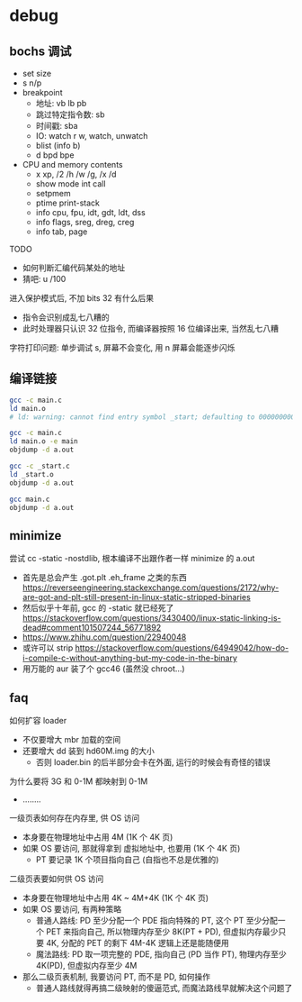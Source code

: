 # debug

## bochs 调试
- set size
- s n/p
- breakpoint
    - 地址: vb lb pb
    - 跳过特定指令数: sb
    - 时间戳: sba
    - IO: watch r w, watch, unwatch
    - blist (info b)
    - d bpd bpe
- CPU and memory contents
    - x xp, /2 /h /w /g, /x /d
    - show mode int call
    - setpmem
    - ptime print-stack
    - info cpu, fpu, idt, gdt, ldt, dss
    - info flags, sreg, dreg, creg
    - info tab, page

TODO
- 如何判断汇编代码某处的地址
- 猜吧: u /100

进入保护模式后, 不加 bits 32 有什么后果
- 指令会识别成乱七八糟的
- 此时处理器只认识 32 位指令, 而编译器按照 16 位编译出来, 当然乱七八糟

字符打印问题: 单步调试 s, 屏幕不会变化, 用 n 屏幕会能逐步闪烁

## 编译链接
```bash
gcc -c main.c
ld main.o
# ld: warning: cannot find entry symbol _start; defaulting to 0000000000401000

gcc -c main.c
ld main.o -e main
objdump -d a.out

gcc -c _start.c
ld _start.o
objdump -d a.out

gcc main.c
objdump -d a.out
```


## minimize
尝试 cc -static -nostdlib, 根本编译不出跟作者一样 minimize 的 a.out
- 首先是总会产生 .got.plt .eh_frame 之类的东西
    <https://reverseengineering.stackexchange.com/questions/2172/why-are-got-and-plt-still-present-in-linux-static-stripped-binaries>
- 然后似乎十年前, gcc 的 -static 就已经死了
    <https://stackoverflow.com/questions/3430400/linux-static-linking-is-dead#comment101507244_56771892>
- https://www.zhihu.com/question/22940048
- 或许可以 strip
    <https://stackoverflow.com/questions/64949042/how-do-i-compile-c-without-anything-but-my-code-in-the-binary>
- 用万能的 aur 装了个 gcc46 (虽然没 chroot...)

## faq


如何扩容 loader
- 不仅要增大 mbr 加载的空间
- 还要增大 dd 装到 hd60M.img 的大小
    - 否则 loader.bin 的后半部分会卡在外面, 运行的时候会有奇怪的错误

为什么要将 3G 和 0-1M 都映射到 0-1M
- ........

一级页表如何存在内存里, 供 OS 访问
- 本身要在物理地址中占用 4M (1K 个 4K 页)
- 如果 OS 要访问, 那就得拿到 虚拟地址中, 也要用 (1K 个 4K 页)
    - PT 要记录 1K 个项目指向自己 (自指也不总是优雅的)

二级页表要如何供 OS 访问
- 本身要在物理地址中占用 4K ~ 4M+4K (1K 个 4K 页)
- 如果 OS 要访问, 有两种策略
    - 普通人路线: PD 至少分配一个 PDE 指向特殊的 PT, 这个 PT 至少分配一个 PET 来指向自己, 所以物理内存至少 8K(PT + PD), 但虚拟内存最少只要 4K, 分配的 PET 的剩下 4M-4K 逻辑上还是能随便用
    - 魔法路线: PD 取一项完整的 PDE, 指向自己 (PD 当作 PT), 物理内存至少 4K(PD), 但虚拟内存至少 4M
- 那么二级页表机制, 我要访问 PT, 而不是 PD, 如何操作
    - 普通人路线就得再搞二级映射的傻逼范式, 而魔法路线早就解决这个问题了
